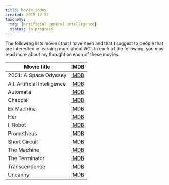 ```yaml
---
title: Movie index
created: 2015-10-22
taxonomy:
  tag: [artificial general intelligence]
  status: in progress
---
```


The following lists movies that I have seen and that I suggest to people that are interested in learning more about AGI. In each of the following, you may read more about my thought on each of these movies.

| Movie title | IMDB |
|---|---|
| 2001: A Space Odyssey | [IMDB](http://www.imdb.com/title/tt0062622/) |
| A.I. Artificial Intelligence | [IMDB](http://www.imdb.com/title/tt0212720/) |
| Automata | [IMDB](http://www.imdb.com/title/tt1971325/) |
| Chappie | [IMDB](http://www.imdb.com/title/tt1823672/) |
| Ex Machina | [IMDB](http://www.imdb.com/title/tt0470752/) |
| Her | [IMDB](http://www.imdb.com/title/tt1798709/) |
| I, Robot | [IMDB](http://www.imdb.com/title/tt0343818/) |
| Prometheus | [IMDB](http://www.imdb.com/title/tt1446714/) |
| Short Circuit | [IMDB](http://www.imdb.com/title/tt0091949/) |
| The Machine | [IMDB](http://www.imdb.com/title/tt2317225/) |
| The Terminator | [IMDB](http://www.imdb.com/title/tt0088247/) |
| Transcendence | [IMDB](http://www.imdb.com/title/tt2209764/) |
| Uncanny | [IMDB](http://www.imdb.com/title/tt2321502/) |
